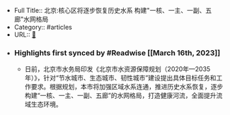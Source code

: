 - Full Title:: 北京:核心区将逐步恢复历史水系 构建"一核、一主、一副、五廊"水网格局
- Category:: #articles
- URL:: [🔗](http://bj.people.com.cn/n2/2022/1110/c82846-40188707.html)
- ### Highlights first synced by #Readwise [[March 16th, 2023]]
    - 日前，北京市水务局印发《北京市水资源保障规划（2020年—2035年）》，针对“节水城市、生态城市、韧性城市”建设提出具体目标任务和工作要求。根据规划，本市将加强区域水系连通，推进历史水系恢复，逐步构建“一核、一主、一副、五廊”的水网格局，打造健康河流，全面提升流域生态环境。
